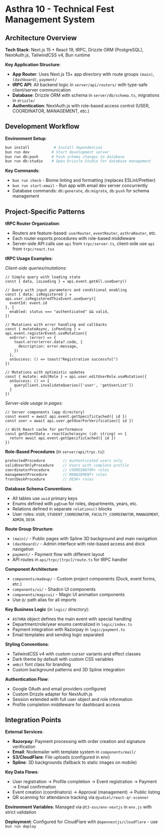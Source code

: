 # Asthra 10 - Technical Fest Management System

## Architecture Overview

**Tech Stack**: Next.js 15 + React 19, tRPC, Drizzle ORM (PostgreSQL), NextAuth.js, TailwindCSS v4, Bun runtime

**Key Application Structure**:
- **App Router**: Uses Next.js 13+ app directory with route groups `(main)`, `(dashboard)`, `payment/`
- **tRPC API**: All backend logic in `server/api/routers/` with type-safe client/server communication
- **Database**: Drizzle ORM with schema in `server/db/schema.ts`, migrations in `drizzle/`
- **Authentication**: NextAuth.js with role-based access control (USER, COORDINATOR, MANAGEMENT, etc.)

## Development Workflow

**Environment Setup**:
```bash
bun install           # Install dependencies
bun run dev          # Start development server
bun run db:push      # Push schema changes to database
bun run db:studio    # Open Drizzle Studio for database management
```

**Key Commands**:
- `bun run check` - Biome linting and formatting (replaces ESLint/Prettier)
- `bun run start:email` - Run app with email dev server concurrently
- Database commands: `db:generate`, `db:migrate`, `db:push` for schema management

## Project-Specific Patterns

**tRPC Router Organization**:
- Routers are feature-based: `userRouter`, `eventRouter`, `asthraRouter`, etc.
- Each router exports procedures with role-based middleware
- Server-side API calls use `api` from `trpc/server.ts`, client-side use `api` from `trpc/react.tsx`

**tRPC Usage Examples**:

*Client-side queries/mutations:*
```tsx
// Simple query with loading state
const { data, isLoading } = api.event.getAll.useQuery()

// Query with input parameters and conditional enabling
const { data: isRegistered } = api.user.isRegisteredThisEvent.useQuery({
  eventId: event.id
}, {
  enabled: status === "authenticated" && valid,
})

// Mutations with error handling and callbacks
const { mutateAsync, isPending } = api.event.registerEvent.useMutation({
  onError: (error) => {
    toast.error(error.data?.code, {
      description: error.message,
    })
  },
  onSuccess: () => toast("Registration successful")
})

// Mutations with optimistic updates
const { mutate: editRole } = api.user.editUserRole.useMutation({
  onSuccess: () => {
    queryClient.invalidateQueries(['user', 'getUserList'])
  }
})
```

*Server-side usage in pages:*
```tsx
// Server components (app directory)
const event = await api.event.getSpecificCached({ id })
const user = await api.user.getUserForVerification({ id })

// With React cache for performance
const getEventData = reactCache(async (id: string) => {
  return await api.event.getSpecificCached({ id })
})
```

**Role-Based Procedures** (in `server/api/trpc.ts`):
```typescript
protectedProcedure        // Authenticated users only
validUserOnlyProcedure    // Users with complete profile
coordinatorProcedure      // COORDINATOR+ roles
managementProcedure       // MANAGEMENT+ roles
frontDeskProcedure        // DESK+ roles
```

**Database Schema Conventions**:
- All tables use `uuid` primary keys
- Enums defined with `pgEnum` for roles, departments, years, etc.
- Relations defined in separate `relations()` blocks
- User roles: `USER`, `STUDENT_COORDINATOR`, `FACULTY_COORDINATOR`, `MANAGEMENT`, `ADMIN`, `DESK`

**Route Group Structure**:
- `(main)/` - Public pages with Spline 3D background and main navigation
- `(dashboard)/` - Admin interface with role-based access and dock navigation
- `payment/` - Payment flow with different layout
- API routes in `api/trpc/[trpc]/route.ts` for tRPC handler

**Component Architecture**:
- `components/madeup/` - Custom project components (Dock, event forms, etc.)
- `components/ui/` - Shadcn UI components
- `components/magicui/` - Magic UI animation components
- Use `@/` path alias for all imports

**Key Business Logic** (in `logic/` directory):
- `ASTHRA` object defines the main event with special handling
- Department/role/year enums centralized in `logic/index.ts`
- Payment integration with Razorpay in `logic/payment.ts`
- Email templates and sending logic separated

**Styling Conventions**:
- TailwindCSS v4 with custom cursor variants and  effect classes
- Dark theme by default with custom CSS variables
- `ambit` font class for branding
- Custom background patterns and 3D Spline integration

**Authentication Flow**:
- Google OAuth and email providers configured
- Custom Drizzle adapter for NextAuth.js
- Session extended with full user object and role information
- Profile completion middleware for dashboard access

## Integration Points

**External Services**:
- **Razorpay**: Payment processing with order creation and signature verification
- **Email**: Nodemailer with template system in `components/mail/`
- **S3/CloudFlare**: File uploads (configured in env)
- **Spline**: 3D backgrounds (fallback to static images on mobile)

**Key Data Flows**:
- User registration → Profile completion → Event registration → Payment → Email confirmation
- Event creation (coordinators) → Approval (management) → Public listing
- QR scanning for attendance tracking via `@yudiel/react-qr-scanner`

**Environment Variables**: Managed via `@t3-oss/env-nextjs` in `env.js` with strict validation

**Deployment**: Configured for CloudFlare with `@opennextjs/cloudflare` - use `bun run deploy`
